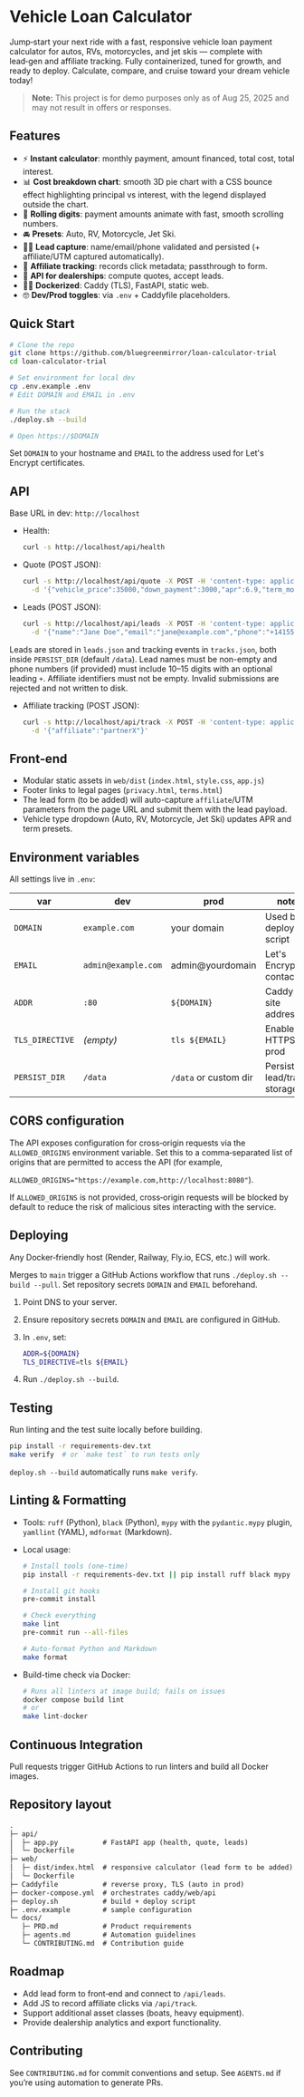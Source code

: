# Vehicle Loan Calculator

Jump‑start your next ride with a fast, responsive vehicle loan payment calculator for autos, RVs, motorcycles, and jet skis — complete with lead‑gen and affiliate tracking. Fully containerized, tuned for growth, and ready to deploy. Calculate, compare, and cruise toward your dream vehicle today!

> **Note:** This project is for demo purposes only as of Aug 25, 2025 and may not result in offers or responses.

## Features

- ⚡️ **Instant calculator**: monthly payment, amount financed, total cost, total interest.
- 📊 **Cost breakdown chart**: smooth 3D pie chart with a CSS bounce effect highlighting principal vs interest, with the legend displayed outside the chart.
- 🎰 **Rolling digits**: payment amounts animate with fast, smooth scrolling numbers.
- 🚘 **Presets**: Auto, RV, Motorcycle, Jet Ski.
- 👨‍⚖️ **Lead capture**: name/email/phone validated and persisted (+ affiliate/UTM captured automatically).
- 🤝 **Affiliate tracking**: records click metadata; passthrough to form.
- 💐 **API for dealerships**: compute quotes, accept leads.
- 👨‍⚖️ **Dockerized**: Caddy (TLS), FastAPI, static web.
- 🤓 **Dev/Prod toggles**: via `.env` + Caddyfile placeholders.

## Quick Start

```bash
# Clone the repo
git clone https://github.com/bluegreenmirror/loan-calculator-trial
cd loan-calculator-trial

# Set environment for local dev
cp .env.example .env
# Edit DOMAIN and EMAIL in .env

# Run the stack
./deploy.sh --build

# Open https://$DOMAIN
```

Set `DOMAIN` to your hostname and `EMAIL` to the address used for Let's Encrypt certificates.

## API

Base URL in dev: `http://localhost`

- Health:

  ```bash
  curl -s http://localhost/api/health
  ```

- Quote (POST JSON):

  ```bash
  curl -s http://localhost/api/quote -X POST -H 'content-type: application/json' \
    -d '{"vehicle_price":35000,"down_payment":3000,"apr":6.9,"term_months":60,"tax_rate":0.095,"fees":495,"trade_in_value":0}'
  ```

- Leads (POST JSON):

  ```bash
  curl -s http://localhost/api/leads -X POST -H 'content-type: application/json' \
    -d '{"name":"Jane Doe","email":"jane@example.com","phone":"+14155551212","vehicle_type":"rv","price":75000,"affiliate":"partnerX"}'
  ```

Leads are stored in `leads.json` and tracking events in `tracks.json`, both inside `PERSIST_DIR` (default `/data`). Lead names must be non-empty and phone numbers (if provided) must include 10–15 digits with an optional leading `+`. Affiliate identifiers must not be empty. Invalid submissions are rejected and not written to disk.

- Affiliate tracking (POST JSON):

  ```bash
  curl -s http://localhost/api/track -X POST -H 'content-type: application/json' \
    -d '{"affiliate":"partnerX"}'
  ```

## Front‑end

- Modular static assets in `web/dist` (`index.html`, `style.css`, `app.js`)
- Footer links to legal pages (`privacy.html`, `terms.html`)
- The lead form (to be added) will auto-capture `affiliate`/UTM parameters from the page URL and submit them with the lead payload.
- Vehicle type dropdown (Auto, RV, Motorcycle, Jet Ski) updates APR and term presets.

## Environment variables

All settings live in `.env`:

| var             | dev                 | prod                  | note                         |
| --------------- | ------------------- | --------------------- | ---------------------------- |
| `DOMAIN`        | `example.com`       | your domain           | Used by deploy script        |
| `EMAIL`         | `admin@example.com` | admin@yourdomain      | Let's Encrypt contact        |
| `ADDR`          | `:80`               | `${DOMAIN}`           | Caddy site address           |
| `TLS_DIRECTIVE` | _(empty)_           | `tls ${EMAIL}`        | Enables HTTPS in prod        |
| `PERSIST_DIR`   | `/data`             | `/data` or custom dir | Persisted lead/track storage |

## CORS configuration

The API exposes configuration for cross‑origin requests via the `ALLOWED_ORIGINS` environment variable. Set this to a comma‑separated list of origins that are permitted to access the API (for example,

`ALLOWED_ORIGINS="https://example.com,http://localhost:8080"`).

If `ALLOWED_ORIGINS` is not provided, cross‑origin requests will be blocked by default to reduce the risk of malicious sites interacting with the service.

## Deploying

Any Docker‑friendly host (Render, Railway, Fly.io, ECS, etc.) will work.

Merges to `main` trigger a GitHub Actions workflow that runs `./deploy.sh --build --pull`. Set repository secrets `DOMAIN` and `EMAIL` beforehand.

1. Point DNS to your server.

1. Ensure repository secrets `DOMAIN` and `EMAIL` are configured in GitHub.

1. In `.env`, set:

   ```bash
   ADDR=${DOMAIN}
   TLS_DIRECTIVE=tls ${EMAIL}
   ```

1. Run `./deploy.sh --build`.

## Testing

Run linting and the test suite locally before building.

```bash
pip install -r requirements-dev.txt
make verify  # or `make test` to run tests only
```

`deploy.sh --build` automatically runs `make verify`.

## Linting & Formatting

- Tools: `ruff` (Python), `black` (Python), `mypy` with the `pydantic.mypy` plugin, `yamllint` (YAML), `mdformat` (Markdown).

- Local usage:

  ```bash
  # Install tools (one-time)
  pip install -r requirements-dev.txt || pip install ruff black mypy yamllint mdformat mdformat-gfm pre-commit

  # Install git hooks
  pre-commit install

  # Check everything
  make lint
  pre-commit run --all-files

  # Auto-format Python and Markdown
  make format
  ```

- Build-time check via Docker:

  ```bash
  # Runs all linters at image build; fails on issues
  docker compose build lint
  # or
  make lint-docker
  ```

## Continuous Integration

Pull requests trigger GitHub Actions to run linters and build all Docker images.

## Repository layout

```md
.
├─ api/
│  ├─ app.py           # FastAPI app (health, quote, leads)
│  └─ Dockerfile
├─ web/
│  ├─ dist/index.html  # responsive calculator (lead form to be added)
│  └─ Dockerfile
├─ Caddyfile           # reverse proxy, TLS (auto in prod)
├─ docker-compose.yml  # orchestrates caddy/web/api
├─ deploy.sh           # build + deploy script
├─ .env.example        # sample configuration
└─ docs/
   ├─ PRD.md           # Product requirements
   ├─ agents.md        # Automation guidelines
   └─ CONTRIBUTING.md  # Contribution guide
```

## Roadmap

- Add lead form to front‑end and connect to `/api/leads`.
- Add JS to record affiliate clicks via `/api/track`.
- Support additional asset classes (boats, heavy equipment).
- Provide dealership analytics and export functionality.

## Contributing

See `CONTRIBUTING.md` for commit conventions and setup. See `AGENTS.md` if you’re using automation to generate PRs.
